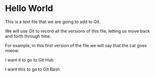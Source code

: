 # Hello World

This is a text file that we are going to add to Git.

We will use Git to record all the versions of this file, 
letting us move back and forth through time. 

For example, in this first version of the file we 
will say that the cat goes mieow.

I want it to go to Git Hub 

I want this to go to Git Bash

